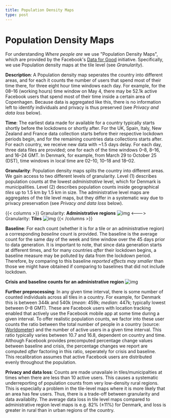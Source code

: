 ```yaml
---
title: Population Density Maps
type: post
---
```


# Population Density Maps

For understanding *Where people are* we use "Population Density Maps", which are provided by the Facebook's [Data for Good](https://dataforgood.fb.com/) initiative. Specifically, we use Population density maps at the tile level (see *Granularity*).

**Description**: A Population density map seperates the country into different areas, and for each it counts the number of users that spend most of their time there, for three eight hour time windows each day. For example, for the 08–16 (working hours) time window on May 4, there may be 52.1k active Facebook users that spend most of their time inside a certain area of Copenhagen. Because data is aggregated like this, there is no information left to identify individuals and privacy is thus preserved (see *Privacy and data loss* below).

**Time**: The earliest data made for available for a country typically starts shortly before the lockdowns or shortly after. For the UK, Spain, Italy, New Zealand and France data collection starts before their respective lockdown periods begin, and for the remaining countries data collections starts after. For each country, we receive new data with \~1.5 days delay. For each day, three data files are provided; one for each of the time windows 0–8, 8–16, and 16–24 GMT. In Denmark, for example, from March 29 to October 25 (DST), time windows in local time are 02–10, 10–18 and 18–02.

**Granularity**: Population density maps splits the country into different areas. We gain access to two different levels of granularity. Level (1) describes population counts at the lowest *administrative* level, which for Denmark is municipalities. Level (2) describes population counts inside geographical *tiles* up to 1.5 km by 1.5 km in size. The administrative level maps are aggregates of the tile level maps, but they differ in a systematic way due to privacy preservation (see *Privacy and data loss* below).

{{< columns >}}
Granularity: **Administrative regions**
![img](/data_description_population_admin.png)
<--->
Granularity: **Tiles**
![img](/data_description_population_tile.png)
{{< /columns >}}

**Baseline**: For each count (whether it is for a tile or an administrative region) a corresponding *baseline* count is provided. The baseline is the average count for the same day of the week and time window over the 45 days prior to data generation. It is important to note, that since data generation starts at different times, and for many countries *after* their lockdown begins, a baseline measure may be polluted by data from the lockdown period. Therefore, by comparing to this baseline *reported effects may smaller* than those we might have obtained if comparing to baselines that did not include lockdown.

**Crisis and baseline counts for an administrative region**
![img](/data_description_population_baseline.png)

**Further preprocessing**:
In any given time interval, there is some number of counted individuals across all tiles in a country. For example, for Denmark this is between 344k and 540k (*mean*: 459k; *median*: 447k; typically lowest between 0–8 GMT). These are Facebook users with location tracking enabled that actively use the Facebook mobile app at some time during a given interval. To offer realistic population counts, we factor into these user counts the ratio between the total number of people in a country (source: [Worldometer](https://www.worldometers.info/world-population/denmark-population/)) and the number of active users in a given time interval. This ratio typically varies between 10.7 and 16.8, dependent on country and time. Although Facebook provides precomputed percentage change values between baseline and crisis, the percentage changes we report are computed *after* factoring in this ratio, seperately for crisis and baseline. This recalibration assumes that active Facebook users are distributed evenly throughout the population.

**Privacy and data loss**: Counts are made unavailale in tiles/municipalties at times when there are less than 10 active users. This causes a systematic underreporting of population counts from very low-density rural regions. This is especially a problem in the tile-level maps where it is more likely that an area has few users. Thus, there is a trade-off between granularity and data availablity. The average data loss in tile level maps compared to administrative region level maps is e.g. 82% (±11%) for Denmark, and loss is greater in rural than in urban regions of the country.
